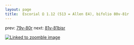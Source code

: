 ```yaml
---
layout: page
title:  Escorial Ω 1.12 (513 = Allen E4), bifolio 80v-81r
---
```


prev: [79v-80r](../79v-80r/) next: [81v-81bisr](../81v-81bisr/)



[![Linked to zoomble image](http://www.homermultitext.org/iipsrv?IIIF=/project/homer/pyramidal/deepzoom/hmt/e3bifolio/v1/E3_80v_81r.tif/full/2000,/0/default.jpg)](http://www.homermultitext.org/ict2/?urn=urn:cite2:hmt:e3bifolio.v1:E3_80v_81r)


